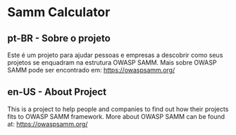 # Samm Calculator

## pt-BR - Sobre o projeto

Este é um projeto para ajudar pessoas e empresas a descobrir como seus projetos se enquadram na estrutura OWASP SAMM. Mais sobre OWASP SAMM pode ser encontrado em: https://owaspsamm.org/

## en-US - About Project

This is a project to help people and companies to find out how their projects fits to OWASP SAMM framework. More about OWASP SAMM can be found at: https://owaspsamm.org/
